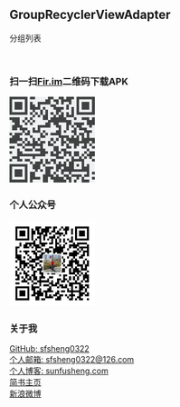 ## GroupRecyclerViewAdapter

分组列表

<br/>

### 扫一扫[Fir.im](https://fir.im/GroupAdapter)二维码下载APK

<img src="/resources/fir.im.png" style="width: 30%;" alt="s">

<br/>

### 个人公众号

<img src="/resources/wechat.jpg" style="width: 30%;">

### 关于我

[GitHub: sfsheng0322](https://github.com/sfsheng0322)  
[个人邮箱: sfsheng0322@126.com]()  
[个人博客: sunfusheng.com](http://sunfusheng.com/)  
[简书主页](http://www.jianshu.com/users/88509e7e2ed1/latest_articles)  
[新浪微博](http://weibo.com/u/3852192525) 